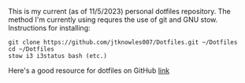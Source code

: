 This is my current (as of 11/5/2023) personal dotfiles repository.  The method I'm currently using requres the use of git and GNU stow.  Instructions for installing:
```
git clone https://github.com/jtknowles007/Dotfiles.git ~/Dotfiles
cd ~/Dotfiles
stow i3 i3status bash (etc.)
```

Here's a good resource for dotfiles on GitHub [link](dotfiles.github.io)


